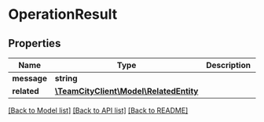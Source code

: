 # OperationResult

## Properties
Name | Type | Description | Notes
------------ | ------------- | ------------- | -------------
**message** | **string** |  | [optional] 
**related** | [**\TeamCityClient\Model\RelatedEntity**](RelatedEntity.md) |  | [optional] 

[[Back to Model list]](../README.md#documentation-for-models) [[Back to API list]](../README.md#documentation-for-api-endpoints) [[Back to README]](../README.md)


